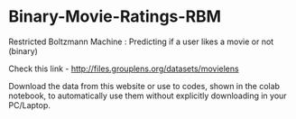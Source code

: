 # Binary-Movie-Ratings-RBM
Restricted Boltzmann Machine : Predicting if a user likes a movie or not (binary)

Check this link - http://files.grouplens.org/datasets/movielens

Download the data from this website or use to codes, shown in the colab notebook, to automatically use them without explicitly downloading in your PC/Laptop.
